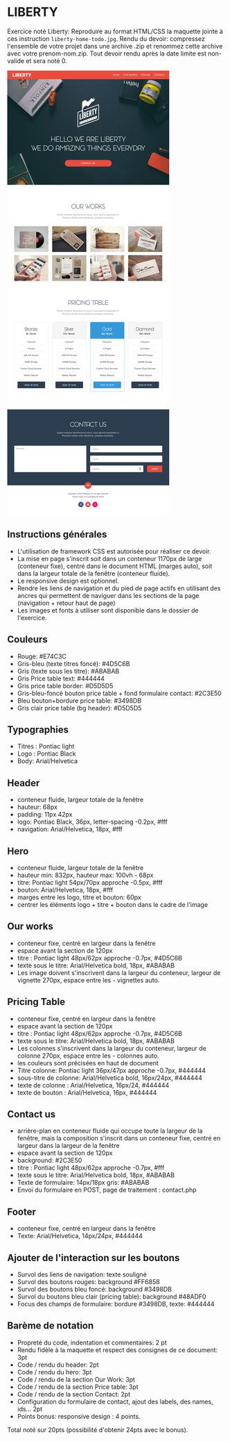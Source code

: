 # LIBERTY

Exercice noté Liberty: Reproduire au format HTML/CSS la maquette jointe à ces instruction `liberty-home-todo.jpg`. Rendu du devoir: compressez l'ensemble de votre projet dans une archive .zip et renommez cette archive avec votre prenom-nom.zip. Tout devoir rendu après la date limite est non-valide et sera noté 0.

![Rendu final attendu](liberty-home-todo.jpg)

## Instructions générales

- L'utilisation de framework CSS est autorisée pour réaliser ce devoir.
- La mise en page s'inscrit soit dans un conteneur 1170px de large (conteneur fixe), centré dans le document HTML (marges auto), soit dans la largeur totale de la fenêtre (conteneur fluide).
- Le responsive design est optionnel.
- Rendre les liens de navigation et du pied de page actifs en utilisant des ancres qui permettent de naviguer dans les sections de la page (navigation + retour haut de page)
- Les images et fonts à utiliser sont disponible dans le dossier de l'exercice.

## Couleurs

- Rouge: #E74C3C
- Gris-bleu (texte titres foncé): #4D5C6B
- Gris (texte sous les titre): #ABABAB
- Gris Price table text: #444444
- Gris price table border: #D5D5D5
- Gris-bleu-foncé bouton price table + fond formulaire contact: #2C3E50
- Bleu bouton+bordure price table: #3498DB
- Gris clair price table (bg header): #D5D5D5

## Typographies

- Titres : Pontiac light
- Logo : Pontiac Black
- Body: Arial/Helvetica

## Header

- conteneur fluide, largeur totale de la fenêtre
- hauteur: 68px
- padding: 11px 42px
- logo: Pontiac Black, 36px, letter-spacing -0.2px, #fff
- navigation: Arial/Helvetica, 18px, #fff

## Hero

- conteneur fluide, largeur totale de la fenêtre
- hauteur min: 832px, hauteur max: 100vh - 68px
- titre: Pontiac light 54px/70px approche -0.5px, #fff
- bouton: Arial/Helvetica, 18px, #fff
- marges entre les logo, titre et bouton: 60px
- centrer les éléments logo + titre + bouton dans le cadre de l'image

## Our works

- conteneur fixe, centré en largeur dans la fenêtre
- espace avant la section de 120px
- titre : Pontiac light 48px/62px approche -0.7px, #4D5C6B
- texte sous le titre: Arial/Helvetica bold, 18px, #ABABAB
- Les image doivent s'inscrivent dans la largeur du conteneur, largeur de vignette 270px, espace entre les - vignettes auto.

## Pricing Table

- conteneur fixe, centré en largeur dans la fenêtre
- espace avant la section de 120px
- titre : Pontiac light 48px/62px approche -0.7px, #4D5C6B
- texte sous le titre: Arial/Helvetica bold, 18px, #ABABAB
- Les colonnes s'inscrivent dans la largeur du conteneur, largeur de colonne 270px, espace entre les - colonnes auto.
- les couleurs sont précisées en haut de document
- Titre colonne: Pontiac light 36px/47px approche -0.7px, #444444
- sous-titre de colonne: Arial/Helvetica bold, 16px/24px, #444444
- texte de colonne : Arial/Helvetica, 16px/24, #444444
- texte de bouton : Arial/Helvetica, 16px, #444444

## Contact us

- arrière-plan en conteneur fluide qui occupe toute la largeur de la fenêtre, mais la composition s'inscrit dans un conteneur fixe, centré en largeur dans la largeur de la fenêtre
- espace avant la section de 120px
- background: #2C3E50
- titre : Pontiac light 48px/62px approche -0.7px, #fff
- texte sous le titre: Arial/Helvetica bold, 18px, #ABABAB
- Texte de formulaire: 14px/18px gris: #ABABAB
- Envoi du formulaire en POST, page de traitement : contact.php

## Footer

- conteneur fixe, centré en largeur dans la fenêtre
- Texte: Arial/Helvetica, 14px/24px, #444444

## Ajouter de l'interaction sur les boutons

- Survol des liens de navigation: texte souligné
- Survol des boutons rouges: background #FF6858
- Survol des boutons bleu foncé: background #3498DB
- Survol du boutons bleu clair (pricing table): background #48ADF0
- Focus des champs de formulaire: bordure #3498DB, texte: #444444

## Barème de notation

- Propreté du code, indentation et commentaires: 2 pt
- Rendu fidèle à la maquette et respect des consignes de ce document: 3pt
- Code / rendu du header: 2pt
- Code / rendu du hero: 3pt
- Code / rendu de la section Our Work: 3pt
- Code / rendu de la section Price table: 3pt
- Code / rendu de la section Contact: 2pt
- Configuration du formulaire de contact, ajout des labels, des names, ids... 2pt
- Points bonus: responsive design : 4 points.

Total noté sur 20pts (possibilité d'obtenir 24pts avec le bonus).
